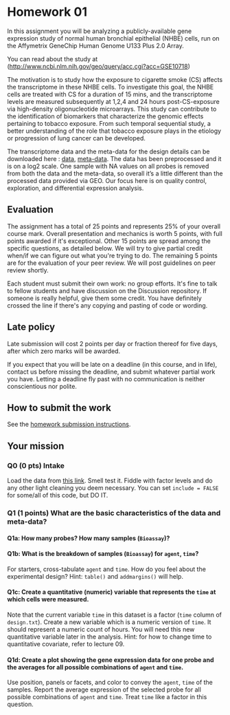 Homework 01
======================================================================

In this assignment you will be analyzing a publicly-available gene expression study of normal human bronchial epithelial (NHBE) cells, run on the Affymetrix GeneChip Human Genome U133 Plus 2.0 Array.

You can read about the study at (http://www.ncbi.nlm.nih.gov/geo/query/acc.cgi?acc=GSE10718)

The motivation is to study how the exposure to cigarette smoke (CS) affects the transcriptome in these NHBE cells. To investigate this goal, the NHBE cells are treated with CS for a duration of 15 mins, and the transcriptome levels are measured subsequently at 1,2,4 and 24 hours post-CS-exposure via high-density oligonucleotide microarrays. This study can contribute to the identification of biomarkers that characterize the genomic effects pertaining to tobacco exposure. From such temporal sequential study, a better understanding of the role that tobacco exposure plays in the etiology or progression of lung cancer can be developed. 

The transcriptome data and the meta-data for the design details can be downloaded here : [data](https://github.com/STAT540-UBC/STAT540-UBC.github.io/blob/master/homework/hw01/hw1Data/data.txt.gz?raw=true), [meta-data](https://raw.githubusercontent.com/STAT540-UBC/STAT540-UBC.github.io/master/homework/hw01/hw1Data/design.txt). The data has been preprocessed and it is on a log2 scale. One sample with NA values on all probes is removed from both the data and the meta-data, so overall it’s a little different than the processed data provided via GEO. Our focus here is on quality control, exploration, and differential expression analysis. 

## Evaluation

The assignment has a total of 25 points and represents 25% of your overall course mark. Overall presentation and mechanics is worth 5 points, with full points awarded if it's exceptional. Other 15 points are spread among the specific questions, as detailed below. We will try to give partial credit when/if we can figure out what you're trying to do. The remaining 5 points are for the evaluation of your peer review. We will post guidelines on peer review shortly.

Each student must submit their own work: no group efforts. It's fine to talk to fellow students and have discussion on the Discussion repository. If someone is really helpful, give them some credit. You have definitely crossed the line if there's any copying and pasting of code or wording. 

## Late policy

Late submission will cost 2 points per day or fraction thereof
for five days, after which zero marks will be awarded.

If you expect that you will be late on a deadline (in this course, and
in life), contact us before missing the deadline, and submit whatever
partial work you have. Letting a deadline fly past with no
communication is neither conscientious nor polite.

## How to submit the work

See the [homework submission instructions](http://htmlpreview.github.io/?https://raw.github.com/STAT540-UBC/STAT540-UBC.github.io/blob/master/assignments.html). 


## Your mission

### Q0 **(0 pts)** Intake

Load the data from [this link](https://github.com/STAT540-UBC/STAT540-UBC.github.io/tree/master/homework/hw01/hw1Data). Smell test it. Fiddle with factor levels and do any other light cleaning you deem necessary. You can set `include = FALSE` for some/all of this code, but DO IT.


### Q1 **(1 points)** What are the basic characteristics of the data and meta-data? 

#### Q1a: How many probes? How many samples (`Bioassay`)?

#### Q1b: What is the breakdown of samples (`Bioassay`) for `agent`, `time`?

For starters, cross-tabulate `agent` and `time`. How do you feel about the experimental design? Hint: `table()` and `addmargins()` will help.


#### Q1c: Create a quantitative (numeric) variable that represents the `time` at which cells were measured. 

Note that the current variable `time` in this dataset is a factor (`time` column of `design.txt`). Create a new variable which is a numeric version of `time`. It should represent a numeric count of hours. You will need this new quantitative variable later in the analysis. Hint: for how to change time to quantitative covariate, refer to lecture 09.


#### Q1d: Create a plot showing the gene expression data for one probe and the averages for all possible combinations of `agent` and `time`.

Use position, panels or facets, and color to convey the `agent`, `time` of the samples. Report the average expression of the selected probe for all possible combinations of `agent` and `time`. Treat `time` like a factor in this question.






